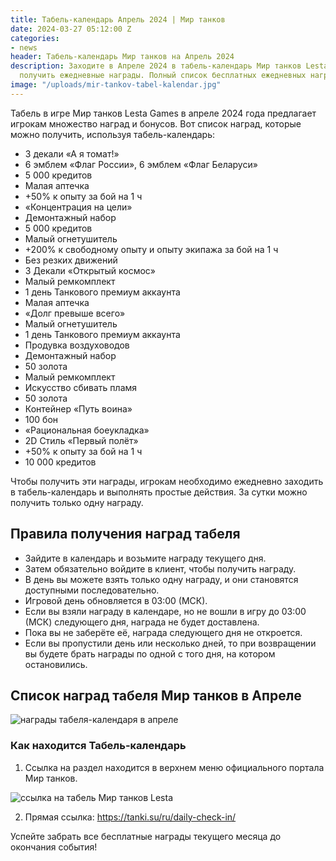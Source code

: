 ```yaml
---
title: Табель-календарь Апрель 2024 | Мир танков
date: 2024-03-27 05:12:00 Z
categories:
- news
header: Табель-календарь Мир танков на Апрель 2024
description: Заходите в Апреле 2024 в табель-календарь Мир танков Lesta Games, чтобы
  получить ежедневные награды. Полный список бесплатных ежедневных наград в материале.
image: "/uploads/mir-tankov-tabel-kalendar.jpg"
---
```


Табель в игре Мир танков Lesta Games в апреле 2024 года предлагает игрокам множество наград и бонусов. Вот список наград, которые можно получить, используя табель-календарь:

* 3 декали «А я томат!»
* 6 эмблем «Флаг России», 6 эмблем «Флаг Беларуси»
* 5 000 кредитов
* Малая аптечка
* +50% к опыту за бой на 1 ч
* «Концентрация на цели»
* Демонтажный набор
* 5 000 кредитов
* Малый огнетушитель
* +200% к свободному опыту и опыту экипажа за бой на 1 ч
* Без резких движений
* 3 Декали «Открытый космос»
* Малый ремкомплект
* 1 день Танкового премиум аккаунта
* Малая аптечка
* «Долг превыше всего»
* Малый огнетушитель
* 1 день Танкового премиум аккаунта
* Продувка воздуховодов
* Демонтажный набор
* 50 золота
* Малый ремкомплект
* Искусство сбивать пламя
* 50 золота
* Контейнер «Путь воина»
* 100 бон
* «Рациональная боеукладка»
* 2D Стиль «Первый полёт»
* +50% к опыту за бой на 1 ч
* 10 000 кредитов

Чтобы получить эти награды, игрокам необходимо ежедневно заходить в табель-календарь и выполнять простые действия. За сутки можно получить только одну награду.

## Правила получения наград табеля

* Зайдите в календарь и возьмите награду текущего дня. 
* Затем обязательно войдите в клиент, чтобы получить награду. 
* В день вы можете взять только одну награду, и они становятся доступными последовательно. 
* Игровой день обновляется в 03:00 (МСК). 
* Если вы взяли награду в календаре, но не вошли в игру до 03:00 (МСК) следующего дня, награда не будет доставлена. 
* Пока вы не заберёте её, награда следующего дня не откроется. 
* Если вы пропустили день или несколько дней, то при возвращении вы будете брать награды по одной с того дня, на котором остановились.

## Список наград табеля Мир танков в Апреле

![награды табеля-календаря в апреле](https://ru-wotp.lesta.ru/dcont/fb/image/b4fd-0245-db13-89f7.png)

### Как находится Табель-календарь

1. Ссылка на раздел находится в верхнем меню официального портала Мир танков.

![ссылка на табель Мир танков Lesta](https://ru-wotp.lesta.ru/dcont/fb/image/commonmenu1.jpg)

2. Прямая ссылка: https://tanki.su/ru/daily-check-in/

Успейте забрать все бесплатные награды текущего месяца до окончания события!
